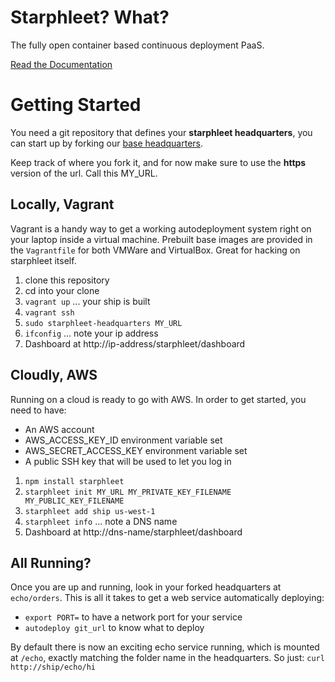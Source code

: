 # Starphleet? What?
The fully open container based continuous deployment PaaS.

[Read the Documentation](http://wballard.github.io/starphleet)

# Getting Started

You need a git repository that defines your **starphleet headquarters**,
you can start up by forking our [base
headquarters](https://github.com/wballard/starphleet.headquarters.git).

Keep track of where you fork it, and for now make sure to use the
**https** version of the url. Call this MY_URL.

## Locally, Vagrant
Vagrant is a handy way to get a working autodeployment system right on
your laptop inside a virtual machine. Prebuilt base images are provided
in the `Vagrantfile` for both VMWare and VirtualBox. Great for hacking
on starphleet itself.

1. clone this repository
2. cd into your clone
3. `vagrant up` ... your ship is built
4. `vagrant ssh`
5. `sudo starphleet-headquarters MY_URL`
6. `ifconfig` ... note your ip address
7. Dashboard at http://ip-address/starphleet/dashboard

## Cloudly, AWS
Running on a cloud is ready to go with AWS. In order to get started, you
need to have:

* An AWS account
* AWS_ACCESS_KEY_ID environment variable set
* AWS_SECRET_ACCESS_KEY environment variable set
* A public SSH key that will be used to let you log in

1. `npm install starphleet`
2. `starphleet init MY_URL MY_PRIVATE_KEY_FILENAME MY_PUBLIC_KEY_FILENAME`
3. `starphleet add ship us-west-1`
4. `starphleet info` ... note a DNS name
5. Dashboard at http://dns-name/starphleet/dashboard

## All Running?
Once you are up and running, look in your forked headquarters at
`echo/orders`. This is all it takes to get a web service automatically
deploying:
* `export PORT=` to have a network port for your service
* `autodeploy git_url` to know what to deploy

By default there is now an exciting echo service running, which is
mounted at `/echo`, exactly matching the folder name in the
headquarters. So just:
`curl http://ship/echo/hi`
